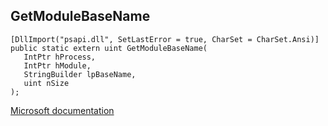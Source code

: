 ## GetModuleBaseName

```
[DllImport("psapi.dll", SetLastError = true, CharSet = CharSet.Ansi)]
public static extern uint GetModuleBaseName(
   IntPtr hProcess,
   IntPtr hModule,
   StringBuilder lpBaseName,
   uint nSize
);
```

[Microsoft documentation](https://docs.microsoft.com/en-us/windows/win32/api/psapi/nf-psapi-getmodulebasenama)
